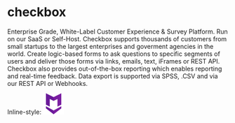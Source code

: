 # checkbox
Enterprise Grade, White-Label Customer Experience &amp; Survey Platform. Run on our SaaS or Self-Host. Checkbox supports thousands of customers from small startups to the largest enterprises and goverment agencies in the world. Create logic-based forms to ask questions to specific segments of users and deliver those forms via links, emails, text, iFrames or REST API. Checkbox also provides out-of-the-box reporting which enables reporting and real-time feedback. Data export is supported via SPSS, .CSV and via our REST API or Webhooks. 

Inline-style: 
![alt text](https://github.com/adam-p/markdown-here/raw/master/src/common/images/icon48.png "Checkbox Platform Overview")


